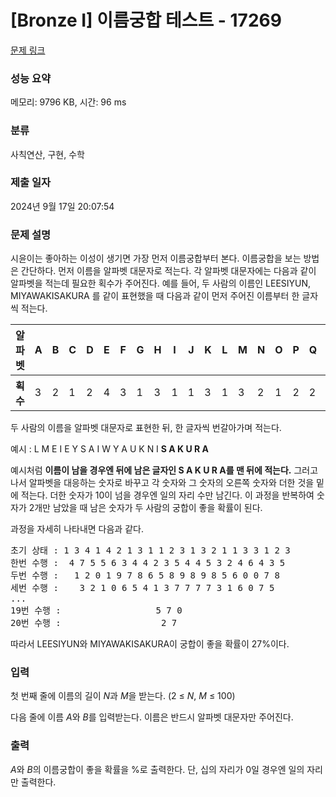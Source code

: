 # [Bronze I] 이름궁합 테스트 - 17269 

[문제 링크](https://www.acmicpc.net/problem/17269) 

### 성능 요약

메모리: 9796 KB, 시간: 96 ms

### 분류

사칙연산, 구현, 수학

### 제출 일자

2024년 9월 17일 20:07:54

### 문제 설명

<p>시윤이는 좋아하는 이성이 생기면 가장 먼저 이름궁합부터 본다. 이름궁합을 보는 방법은 간단하다. 먼저 이름을 알파벳 대문자로 적는다. 각 알파벳 대문자에는 다음과 같이 알파벳을 적는데 필요한 획수가 주어진다. 예를 들어, 두 사람의 이름인 LEESIYUN, MIYAWAKISAKURA 를 같이 표현했을 때 다음과 같이 먼저 주어진 이름부터 한 글자씩 적는다.</p>

<table class="table table-bordered">
	<thead>
		<tr>
			<th>알파벳</th>
			<th>A</th>
			<th>B</th>
			<th>C</th>
			<th>D</th>
			<th>E</th>
			<th>F</th>
			<th>G</th>
			<th>H</th>
			<th>I</th>
			<th>J</th>
			<th>K</th>
			<th>L</th>
			<th>M</th>
			<th>N</th>
			<th>O</th>
			<th>P</th>
			<th>Q</th>
			<th>R</th>
			<th>S</th>
			<th>T</th>
			<th>U</th>
			<th>V</th>
			<th>W</th>
			<th>X</th>
			<th>Y</th>
			<th>Z</th>
		</tr>
	</thead>
	<tbody>
		<tr>
			<th>획수</th>
			<td>3</td>
			<td>2</td>
			<td>1</td>
			<td>2</td>
			<td>4</td>
			<td>3</td>
			<td>1</td>
			<td>3</td>
			<td>1</td>
			<td>1</td>
			<td>3</td>
			<td>1</td>
			<td>3</td>
			<td>2</td>
			<td>1</td>
			<td>2</td>
			<td>2</td>
			<td>2</td>
			<td>1</td>
			<td>2</td>
			<td>1</td>
			<td>1</td>
			<td>1</td>
			<td>2</td>
			<td>2</td>
			<td>1</td>
		</tr>
	</tbody>
</table>

<p>두 사람의 이름을 알파벳 대문자로 표현한 뒤, 한 글자씩 번갈아가며 적는다.</p>

<p>예시 :  L M E I E Y S A I W Y A U K N I <strong>S A K U R A</strong></p>

<p>예시처럼 <strong>이름이 남을 경우엔 뒤에 남은 글자인 S A K U R A를 맨 뒤에 적는다.</strong> 그러고 나서 알파벳을 대응하는 숫자로 바꾸고 각 숫자와 그 숫자의 오른쪽 숫자와 더한 것을 밑에 적는다. 더한 숫자가 10이 넘을 경우엔 일의 자리 수만 남긴다. 이 과정을 반복하여 숫자가 2개만 남았을 때 남은 숫자가 두 사람의 궁합이 좋을 확률이 된다.</p>

<p>과정을 자세히 나타내면 다음과 같다.</p>

<pre>초기 상태 : 1 3 4 1 4 2 1 3 1 1 2 3 1 3 2 1 1 3 3 1 2 3
한번 수행 :  4 7 5 5 6 3 4 4 2 3 5 4 4 5 3 2 4 6 4 3 5
두번 수행 :   1 2 0 1 9 7 8 6 5 8 9 8 9 8 5 6 0 0 7 8
세번 수행 :    3 2 1 0 6 5 4 1 3 7 7 7 7 3 1 6 0 7 5
...
19번 수행 :                  5 7 0
20번 수행 :                   2 7
</pre>

<p>따라서 LEESIYUN와 MIYAWAKISAKURA이 궁합이 좋을 확률이 27%이다.</p>

### 입력 

 <p>첫 번째 줄에 이름의 길이 <em>N</em>과 <em>M</em>을 받는다. (2 ≤ <em>N</em>, <em>M</em> ≤ 100)</p>

<p>다음 줄에 이름 <em>A</em>와 <em>B</em>를 입력받는다. 이름은 반드시 알파벳 대문자만 주어진다.</p>

### 출력 

 <p><em>A</em>와 <em>B</em>의 이름궁합이 좋을 확률을 %로 출력한다. 단, 십의 자리가 0일 경우엔 일의 자리만 출력한다.</p>

